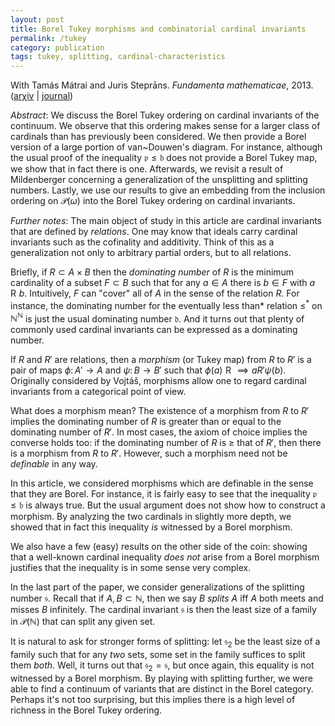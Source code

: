 ```yaml
---
layout: post
title: Borel Tukey morphisms and combinatorial cardinal invariants
permalink: /tukey
category: publication
tags: tukey, splitting, cardinal-characteristics
---
```


With Tamás Mátrai and Juris Steprāns.  *Fundamenta mathematicae*, 2013. ([ar&chi;iv](http://arxiv.org/abs/1208.1788) \| [journal](http://dx.doi.org/10.4064/fm223-1-2))<!--more-->

*Abstract*: We discuss the Borel Tukey ordering on cardinal invariants of the continuum.  We observe that this ordering makes sense for a larger class of cardinals than has previously been considered.  We then provide a Borel version of a large portion of van~Douwen's diagram. For instance, although the usual proof of the inequality $\mathfrak p\leq\mathfrak b$ does not provide a Borel Tukey map, we show that in fact there is one.  Afterwards, we revisit a result of Mildenberger concerning a generalization of the unsplitting and splitting numbers.  Lastly, we use our results to give an embedding from the inclusion ordering on $\mathcal P(\omega)$ into the Borel Tukey ordering on cardinal invariants.

*Further notes*: The main object of study in this article are cardinal invariants that are defined by *relations*. One may know that ideals carry cardinal invariants such as the cofinality and additivity.  Think of this as a generalization not only to arbitrary partial orders, but to all relations.

Briefly, if $R\subset A\times B$ then the *dominating number* of $R$ is the minimum cardinality of a subset $F\subset B$ such that for any $a\in A$ there is $b\in F$ with $a\mathrel{R}b$.  Intuitively, $F$ can "cover" all of $A$ in the sense of the relation $R$.  For instance, the dominating number for the eventually less than* relation $\leq^*$ on $\mathbb N^\mathbb N$ is just the usual dominating number $\mathfrak{d}$.  And it turns out that plenty of commonly used cardinal invariants can be expressed as a dominating number.

If $R$ and $R'$ are relations, then a *morphism* (or Tukey map) from $R$ to $R'$ is a pair of maps $\phi\colon A'\to A$ and $\psi\colon B\to B'$ such that $\phi(a)\mathrel{R}\implies a\mathrel{R'}\psi(b)$.  Originally considered by Vojtáš, morphisms allow one to regard cardinal invariants from a categorical point of view.

What does a morphism mean?  The existence of a morphism from $R$ to $R'$ implies the dominating number of $R$ is greater than or equal to the dominating number of $R'$.  In most cases, the axiom of choice implies the converse holds too: if the dominating number of $R$ is $\geq$ that of $R'$, then there is a morphism from $R$ to $R'$.  However, such a morphism need not be *definable* in any way.

In this article, we considered morphisms which are definable in the sense that they are Borel.  For instance, it is fairly easy to see that the inequality $\mathfrak{p}\leq\mathfrak{b}$ is always true.  But the usual argument does not show how to construct a morphism.  By analyzing the two cardinals in slightly more depth, we showed that in fact this inequality *is* witnessed by a Borel morphism.

We also have a few (easy) results on the other side of the coin: showing that a well-known cardinal inequality *does not* arise from a Borel morphism justifies that the inequality is in some sense very complex.

In the last part of the paper, we consider generalizations of the splitting number $\mathfrak{s}$.  Recall that if $A,B\subset\mathbb N$, then we say $B$ *splits* $A$ iff $A$ both meets and misses $B$ infinitely.  The cardinal invariant $\mathfrak{s}$ is then the least size of a family in $\mathcal P(\mathbb N)$ that can split any given set.

It is natural to ask for stronger forms of splitting: let $\mathfrak{s}_2$ be the least size of a family such that for any *two* sets, some set in the family suffices to split them *both*.  Well, it turns out that $\mathfrak{s}_2=\mathfrak{s}$, but once again, this equality is not witnessed by a Borel morphism.  By playing with splitting further, we were able to find a continuum of variants that are distinct in the Borel category.  Perhaps it's not too surprising, but this implies there is a high level of richness in the Borel Tukey ordering.
